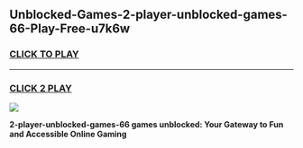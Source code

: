 
## Unblocked-Games-2-player-unblocked-games-66-Play-Free-u7k6w
<h3>
<a href="https://premium76.site?title=2-player-unblocked-games-66&ref=15A">CLICK TO PLAY</a></h3>
<hr>

<h3>
<a href="https://premium76.site?title=2-player-unblocked-games-66&ref=15A">CLICK 2 PLAY</a>
  
</h3>

<a href="https://premium76.site?title=2-player-unblocked-games-66&ref=15A"><img src="https://clearcache.store/games.png"></a>


**2-player-unblocked-games-66 games unblocked: Your Gateway to Fun and Accessible Online Gaming**
